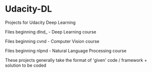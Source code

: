 # Udacity-DL
Projects for Udacity Deep Learning

Files beginning dlnd_ - Deep Learning course<p>
Files beginning cvnd - Computer Vision course<p>
Files beginning nlpnd - Natural Language Processing course<p>
These projects generally take the format of 'given' code / framework + solution to be coded
